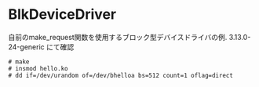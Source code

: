 # BlkDeviceDriver
自前のmake_request関数を使用するブロック型デバイスドライバの例.
3.13.0-24-generic にて確認

    # make
    # insmod hello.ko
    # dd if=/dev/urandom of=/dev/bhelloa bs=512 count=1 oflag=direct
